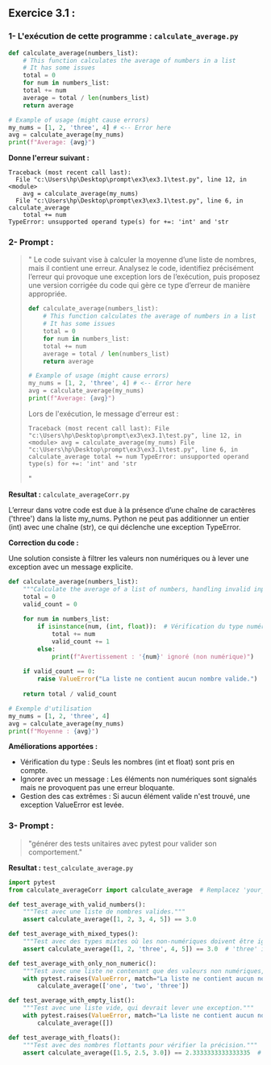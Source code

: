 ## Exercice 3.1 :

### 1- L'exécution de cette programme : `calculate_average.py`

```python
def calculate_average(numbers_list): 
    # This function calculates the average of numbers in a list 
    # It has some issues 
    total = 0
    for num in numbers_list: 
    total += num 
    average = total / len(numbers_list) 
    return average 

# Example of usage (might cause errors) 
my_nums = [1, 2, 'three', 4] # <-- Error here 
avg = calculate_average(my_nums) 
print(f"Average: {avg}")
```

**Donne l'erreur suivant :**

```
Traceback (most recent call last):
  File "c:\Users\hp\Desktop\prompt\ex3\ex3.1\test.py", line 12, in <module>
    avg = calculate_average(my_nums)
  File "c:\Users\hp\Desktop\prompt\ex3\ex3.1\test.py", line 6, in calculate_average
    total += num
TypeError: unsupported operand type(s) for +=: 'int' and 'str
```

### 2- Prompt :
> " Le code suivant vise à calculer la moyenne d’une liste de nombres, mais il contient une erreur. Analysez le code, identifiez précisément l’erreur qui provoque une exception lors de l’exécution, puis proposez une version corrigée du code qui gère ce type d’erreur de manière appropriée.
>
> ```python
> def calculate_average(numbers_list): 
>     # This function calculates the average of numbers in a list 
>     # It has some issues 
>     total = 0
>     for num in numbers_list: 
>     total += num 
>     average = total / len(numbers_list) 
>     return average 
>
> # Example of usage (might cause errors) 
> my_nums = [1, 2, 'three', 4] # <-- Error here 
> avg = calculate_average(my_nums) 
> print(f"Average: {avg}")
> ```
>
> Lors de l'exécution, le message d'erreur est :
>
> ```
> Traceback (most recent call last): File "c:\Users\hp\Desktop\prompt\ex3\ex3.1\test.py", line 12, in <module> avg = calculate_average(my_nums) File "c:\Users\hp\Desktop\prompt\ex3\ex3.1\test.py", line 6, in calculate_average total += num TypeError: unsupported operand type(s) for +=: 'int' and 'str
> ```
> "

**Resultat :** `calculate_averageCorr.py`

L’erreur dans votre code est due à la présence d’une chaîne de caractères ('three') dans la liste my_nums. Python ne peut pas additionner un entier (int) avec une chaîne (str), ce qui déclenche une exception TypeError.

**Correction du code :**

Une solution consiste à filtrer les valeurs non numériques ou à lever une exception avec un message explicite.

```python
def calculate_average(numbers_list):
    """Calculate the average of a list of numbers, handling invalid inputs."""
    total = 0
    valid_count = 0
    
    for num in numbers_list:
        if isinstance(num, (int, float)):  # Vérification du type numérique
            total += num
            valid_count += 1
        else:
            print(f"Avertissement : '{num}' ignoré (non numérique)")
    
    if valid_count == 0:
        raise ValueError("La liste ne contient aucun nombre valide.")
    
    return total / valid_count

# Exemple d'utilisation
my_nums = [1, 2, 'three', 4] 
avg = calculate_average(my_nums)
print(f"Moyenne : {avg}")
```

**Améliorations apportées :**

*   Vérification du type : Seuls les nombres (int et float) sont pris en compte.
*   Ignorer avec un message : Les éléments non numériques sont signalés mais ne provoquent pas une erreur bloquante.
*   Gestion des cas extrêmes : Si aucun élément valide n'est trouvé, une exception ValueError est levée.

### 3- Prompt :
> "générer des tests unitaires avec pytest pour valider son comportement."

**Resultat :** `test_calculate_average.py`

```python
import pytest
from calculate_averageCorr import calculate_average  # Remplacez 'your_module' par le nom réel de votre module

def test_average_with_valid_numbers():
    """Test avec une liste de nombres valides."""
    assert calculate_average([1, 2, 3, 4, 5]) == 3.0

def test_average_with_mixed_types():
    """Test avec des types mixtes où les non-numériques doivent être ignorés."""
    assert calculate_average([1, 2, 'three', 4, 5]) == 3.0  # 'three' ignoré

def test_average_with_only_non_numeric():
    """Test avec une liste ne contenant que des valeurs non numériques, déclenchant une exception."""
    with pytest.raises(ValueError, match="La liste ne contient aucun nombre valide."):
        calculate_average(['one', 'two', 'three'])

def test_average_with_empty_list():
    """Test avec une liste vide, qui devrait lever une exception."""
    with pytest.raises(ValueError, match="La liste ne contient aucun nombre valide."):
        calculate_average([])

def test_average_with_floats():
    """Test avec des nombres flottants pour vérifier la précision."""
    assert calculate_average([1.5, 2.5, 3.0]) == 2.3333333333333335  # Vérification des décimales
```